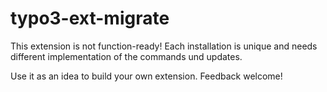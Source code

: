 # typo3-ext-migrate
This extension is not function-ready! Each installation is unique and needs different implementation of the commands und updates.

Use it as an idea to build your own extension.
Feedback welcome!

